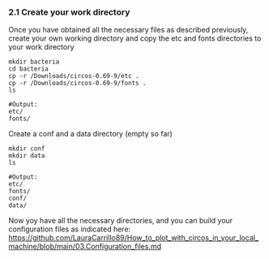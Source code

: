 ### 2.1 Create your work directory
Once you have obtained all the necessary files as described previously, create your own working directory and copy the etc and fonts directories to your work directory

```
mkdir bacteria
cd bacteria
cp -r /Downloads/circos-0.69-9/etc .
cp -r /Downloads/circos-0.69-9/fonts .
ls
```

```
#Output:
etc/
fonts/
```

Create a conf and a data directory (empty so far)
```
mkdir conf
mkdir data
ls
```

```
#Output:
etc/
fonts/
conf/
data/
```

Now yoy have all the necessary directories, and you can build your configuration files as indicated here: https://github.com/LauraCarrillo89/How_to_plot_with_circos_in_your_local_machine/blob/main/03.Configuration_files.md
